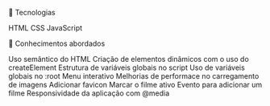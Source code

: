 🚀 Tecnologias

HTML
CSS
JavaScript


📔 Conhecimentos abordados

 Uso semântico do HTML
 Criação de elementos dinâmicos com o uso do createElement
 Estrutura de variáveis globais no script
 Uso de variáveis globais no :root
 Menu interativo
 Melhorias de performace no carregamento de imagens
 Adicionar favicon
 Marcar o filme ativo
 Evento para adicionar um filme
 Responsividade da aplicação com @media
